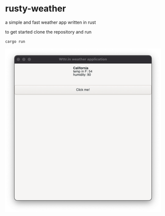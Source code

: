 # rusty-weather
a simple and fast weather app written in rust

to get started clone the repository and run
```bash
cargo run
```

![screenshot of the application](weatherapp.png?raw=true "screenshot")
